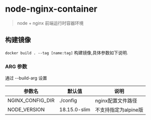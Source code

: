# node-nginx-container

> node + nginx 前端运行时容器环境

## 构建镜像

`docker build . --tag [name:tag]` 构建镜像,具体参数如下说明.

### ARG 参数

通过 --build-arg 设置

| 参数名              | 默认值          | 说明            |
|------------------|--------------|---------------|
| NGINX_CONFIG_DIR | ./config     | nginx配置文件路径   |
| NODE_VERSION     | 18.15.0-slim | 不支持指定为alpine版 |
